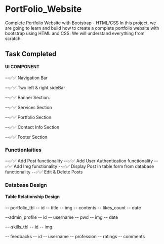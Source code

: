 # PortFolio_Website
Complete Portfolio Website with Bootstrap - HTML/CSS In this project, we are going to learn and build how to create a complete portfolio website with bootstrap using HTML and CSS. We will understand everything from scratch. 

## Task Completed

#### UI COMPONENT

--✅✅ Navigation Bar

--✅✅ Two left & right sideBar

--✅✅ Banner Section.

--✅✅ Services Section

--✅✅ Portfolio Section

--✅✅ Contact Info Section

--✅✅ Footer Section

### Functionlaities

--✅✅ Add Post functionality
--✅✅ Add User Authentication functionality
--✅✅ Add Img functionality
--✅✅ Display Post in table form from database functionality
--✅✅ Edit & Delete Posts



### Database Design
#### Table Relationship Design

-- portfolio_tbl
    -- id
    -- title
    -- img
    -- contents
    -- likes_count
    -- date

--admin_profile
    -- id
    -- username
    -- pwd
    -- img
    -- date

---skills_tbl
    -- id
    -- img

-- feedbacks
    -- id
    -- username
    -- profession
    -- ratings
    -- comments

